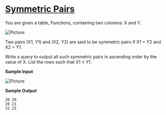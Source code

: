 # [Symmetric Pairs](https://www.hackerrank.com/challenges/symmetric-pairs/problem)

You are given a table, Functions, containing two columns: X and Y.

![Picture](https://s3.amazonaws.com/hr-challenge-images/12892/1443818798-51909e977d-1.png)

Two pairs (X1, Y1) and (X2, Y2) are said to be symmetric pairs if X1 = Y2 and X2 = Y1.

Write a query to output all such symmetric pairs in ascending order by the value of X. List the rows such that X1 ≤ Y1.

<strong>Sample Input</strong>

![Picture](https://s3.amazonaws.com/hr-challenge-images/12892/1443818693-b384c24e35-2.png)

<strong>Sample Output</strong>

<pre><code>20 20
20 21
22 23</code></pre>
